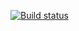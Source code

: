 [![Build status](https://ci.appveyor.com/api/projects/status/x1m4s8g973kra0y7?svg=true)](https://ci.appveyor.com/project/zigos88/postmanecho)
